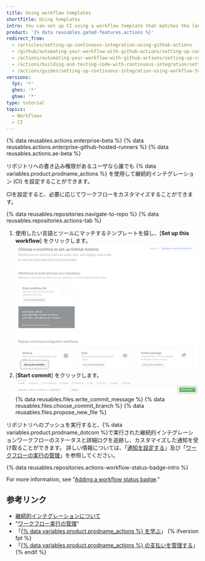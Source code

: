 ```yaml
---
title: Using workflow templates
shortTitle: Using templates
intro: You can set up CI using a workflow template that matches the language and tooling you want to use.
product: '{% data reusables.gated-features.actions %}'
redirect_from:
  - /articles/setting-up-continuous-integration-using-github-actions
  - /github/automating-your-workflow-with-github-actions/setting-up-continuous-integration-using-github-actions
  - /actions/automating-your-workflow-with-github-actions/setting-up-continuous-integration-using-github-actions
  - /actions/building-and-testing-code-with-continuous-integration/setting-up-continuous-integration-using-github-actions
  - /actions/guides/setting-up-continuous-integration-using-workflow-templates
versions:
  fpt: '*'
  ghes: '*'
  ghae: '*'
type: tutorial
topics:
  - Workflows
  - CI
---
```


{% data reusables.actions.enterprise-beta %}
{% data reusables.actions.enterprise-github-hosted-runners %}
{% data reusables.actions.ae-beta %}

リポジトリへの書き込み権限があるユーザなら誰でも {% data variables.product.prodname_actions %} を使用して継続的インテグレーション (CI) を設定することができます。

CIを設定すると、必要に応じてワークフローをカスタマイズすることができます。

{% data reusables.repositories.navigate-to-repo %}
{% data reusables.repositories.actions-tab %}
1. 使用したい言語とツールにマッチするテンプレートを探し、[**Set up this workflow**] をクリックします。 ![[Setup workflow] ボタン](/assets/images/help/repository/setup-workflow-button.png)
5. [**Start commit**] をクリックします。 ![[Start commit]ボタン](/assets/images/help/repository/start-commit.png)
{% data reusables.files.write_commit_message %}
{% data reusables.files.choose_commit_branch %}
{% data reusables.files.propose_new_file %}

リポジトリへのプッシュを実行すると、{% data variables.product.prodname_dotcom %}で実行された継続的インテグレーションワークフローのステータスと詳細ログを追跡し、カスタマイズした通知を受け取ることができます。 詳しい情報については、「[通知を設定する](/github/managing-subscriptions-and-notifications-on-github/configuring-notifications#github-actions-notification-options)」及び「[ワークフローの実行の管理](/articles/managing-a-workflow-run)」を参照してください。

{% data reusables.repositories.actions-workflow-status-badge-intro %}

For more information, see "[Adding a workflow status badge](/actions/managing-workflow-runs/adding-a-workflow-status-badge)."

## 参考リンク

- [継続的インテグレーションについて](/articles/about-continuous-integration)
- "[ワークフロー実行の管理](/articles/managing-a-workflow-run)"
- 「[{% data variables.product.prodname_actions %} を学ぶ](/actions/learn-github-actions)」
{% ifversion fpt %}
- 「[{% data variables.product.prodname_actions %} の支払いを管理する](/billing/managing-billing-for-github-actions)」
{% endif %}
